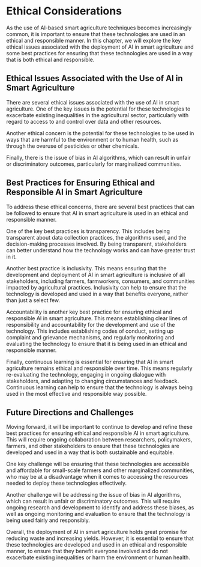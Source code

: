 Ethical Considerations
======================

As the use of AI-based smart agriculture techniques becomes increasingly common, it is important to ensure that these technologies are used in an ethical and responsible manner. In this chapter, we will explore the key ethical issues associated with the deployment of AI in smart agriculture and some best practices for ensuring that these technologies are used in a way that is both ethical and responsible.

Ethical Issues Associated with the Use of AI in Smart Agriculture
-----------------------------------------------------------------

There are several ethical issues associated with the use of AI in smart agriculture. One of the key issues is the potential for these technologies to exacerbate existing inequalities in the agricultural sector, particularly with regard to access to and control over data and other resources.

Another ethical concern is the potential for these technologies to be used in ways that are harmful to the environment or to human health, such as through the overuse of pesticides or other chemicals.

Finally, there is the issue of bias in AI algorithms, which can result in unfair or discriminatory outcomes, particularly for marginalized communities.

Best Practices for Ensuring Ethical and Responsible AI in Smart Agriculture
---------------------------------------------------------------------------

To address these ethical concerns, there are several best practices that can be followed to ensure that AI in smart agriculture is used in an ethical and responsible manner.

One of the key best practices is transparency. This includes being transparent about data collection practices, the algorithms used, and the decision-making processes involved. By being transparent, stakeholders can better understand how the technology works and can have greater trust in it.

Another best practice is inclusivity. This means ensuring that the development and deployment of AI in smart agriculture is inclusive of all stakeholders, including farmers, farmworkers, consumers, and communities impacted by agricultural practices. Inclusivity can help to ensure that the technology is developed and used in a way that benefits everyone, rather than just a select few.

Accountability is another key best practice for ensuring ethical and responsible AI in smart agriculture. This means establishing clear lines of responsibility and accountability for the development and use of the technology. This includes establishing codes of conduct, setting up complaint and grievance mechanisms, and regularly monitoring and evaluating the technology to ensure that it is being used in an ethical and responsible manner.

Finally, continuous learning is essential for ensuring that AI in smart agriculture remains ethical and responsible over time. This means regularly re-evaluating the technology, engaging in ongoing dialogue with stakeholders, and adapting to changing circumstances and feedback. Continuous learning can help to ensure that the technology is always being used in the most effective and responsible way possible.

Future Directions and Challenges
--------------------------------

Moving forward, it will be important to continue to develop and refine these best practices for ensuring ethical and responsible AI in smart agriculture. This will require ongoing collaboration between researchers, policymakers, farmers, and other stakeholders to ensure that these technologies are developed and used in a way that is both sustainable and equitable.

One key challenge will be ensuring that these technologies are accessible and affordable for small-scale farmers and other marginalized communities, who may be at a disadvantage when it comes to accessing the resources needed to deploy these technologies effectively.

Another challenge will be addressing the issue of bias in AI algorithms, which can result in unfair or discriminatory outcomes. This will require ongoing research and development to identify and address these biases, as well as ongoing monitoring and evaluation to ensure that the technology is being used fairly and responsibly.

Overall, the deployment of AI in smart agriculture holds great promise for reducing waste and increasing yields. However, it is essential to ensure that these technologies are developed and used in an ethical and responsible manner, to ensure that they benefit everyone involved and do not exacerbate existing inequalities or harm the environment or human health.
